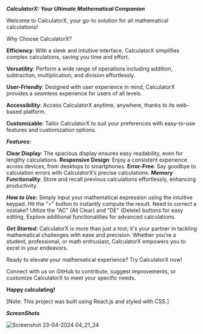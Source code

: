 ***CalculatorX: Your Ultimate Mathematical Companion***

Welcome to CalculatorX, your go-to solution for all mathematical calculations!

Why Choose CalculatorX?

**Efficiency**: With a sleek and intuitive interface, CalculatorX simplifies complex calculations, saving you time and effort.

**Versatility**: Perform a wide range of operations including addition, subtraction, multiplication, and division effortlessly.

**User-Friendly**: Designed with user experience in mind, CalculatorX provides a seamless experience for users of all levels.

**Accessibility**: Access CalculatorX anytime, anywhere, thanks to its web-based platform.

**Customizable**: Tailor CalculatorX to suit your preferences with easy-to-use features and customization options.


***Features:***

**Clear Display**: The spacious display ensures easy readability, even for lengthy calculations.
**Responsive Design**: Enjoy a consistent experience across devices, from desktops to smartphones.
**Error-Free**: Say goodbye to calculation errors with CalculatorX’s precise calculations.
**Memory Functionality**: Store and recall previous calculations effortlessly, enhancing productivity.

***How to Use:***
Simply input your mathematical expression using the intuitive keypad.
Hit the "=" button to instantly compute the result.
Need to correct a mistake? Utilize the "AC" (All Clear) and "DE" (Delete) buttons for easy editing.
Explore additional functionalities for advanced calculations.

***Get Started:***
CalculatorX is more than just a tool; it's your partner in tackling mathematical challenges with ease and precision. Whether you're a student, professional, or math enthusiast, CalculatorX empowers you to excel in your endeavors.

Ready to elevate your mathematical experience? Try CalculatorX now!

Connect with us on GitHub to contribute, suggest improvements, or customize CalculatorX to meet your specific needs.

**Happy calculating!**

[Note: This project was built using React.js and styled with CSS.]

***ScreenShots***


![Screenshot 23-04-2024 04_21_24](https://github.com/Wasifsheikh01/Simple-Calculator/assets/102783831/387a3d58-566c-465f-ac50-78058c5f44d5)

